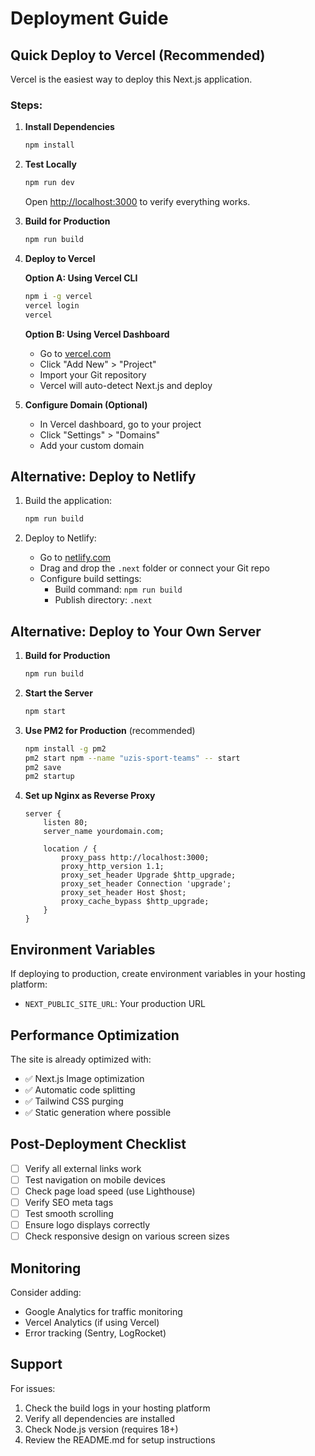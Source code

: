 # Deployment Guide

## Quick Deploy to Vercel (Recommended)

Vercel is the easiest way to deploy this Next.js application.

### Steps:

1. **Install Dependencies**
   ```bash
   npm install
   ```

2. **Test Locally**
   ```bash
   npm run dev
   ```
   Open [http://localhost:3000](http://localhost:3000) to verify everything works.

3. **Build for Production**
   ```bash
   npm run build
   ```

4. **Deploy to Vercel**
   
   **Option A: Using Vercel CLI**
   ```bash
   npm i -g vercel
   vercel login
   vercel
   ```

   **Option B: Using Vercel Dashboard**
   - Go to [vercel.com](https://vercel.com)
   - Click "Add New" > "Project"
   - Import your Git repository
   - Vercel will auto-detect Next.js and deploy

5. **Configure Domain (Optional)**
   - In Vercel dashboard, go to your project
   - Click "Settings" > "Domains"
   - Add your custom domain

## Alternative: Deploy to Netlify

1. Build the application:
   ```bash
   npm run build
   ```

2. Deploy to Netlify:
   - Go to [netlify.com](https://netlify.com)
   - Drag and drop the `.next` folder or connect your Git repo
   - Configure build settings:
     - Build command: `npm run build`
     - Publish directory: `.next`

## Alternative: Deploy to Your Own Server

1. **Build for Production**
   ```bash
   npm run build
   ```

2. **Start the Server**
   ```bash
   npm start
   ```

3. **Use PM2 for Production** (recommended)
   ```bash
   npm install -g pm2
   pm2 start npm --name "uzis-sport-teams" -- start
   pm2 save
   pm2 startup
   ```

4. **Set up Nginx as Reverse Proxy**
   ```nginx
   server {
       listen 80;
       server_name yourdomain.com;

       location / {
           proxy_pass http://localhost:3000;
           proxy_http_version 1.1;
           proxy_set_header Upgrade $http_upgrade;
           proxy_set_header Connection 'upgrade';
           proxy_set_header Host $host;
           proxy_cache_bypass $http_upgrade;
       }
   }
   ```

## Environment Variables

If deploying to production, create environment variables in your hosting platform:

- `NEXT_PUBLIC_SITE_URL`: Your production URL

## Performance Optimization

The site is already optimized with:
- ✅ Next.js Image optimization
- ✅ Automatic code splitting
- ✅ Tailwind CSS purging
- ✅ Static generation where possible

## Post-Deployment Checklist

- [ ] Verify all external links work
- [ ] Test navigation on mobile devices
- [ ] Check page load speed (use Lighthouse)
- [ ] Verify SEO meta tags
- [ ] Test smooth scrolling
- [ ] Ensure logo displays correctly
- [ ] Check responsive design on various screen sizes

## Monitoring

Consider adding:
- Google Analytics for traffic monitoring
- Vercel Analytics (if using Vercel)
- Error tracking (Sentry, LogRocket)

## Support

For issues:
1. Check the build logs in your hosting platform
2. Verify all dependencies are installed
3. Check Node.js version (requires 18+)
4. Review the README.md for setup instructions

